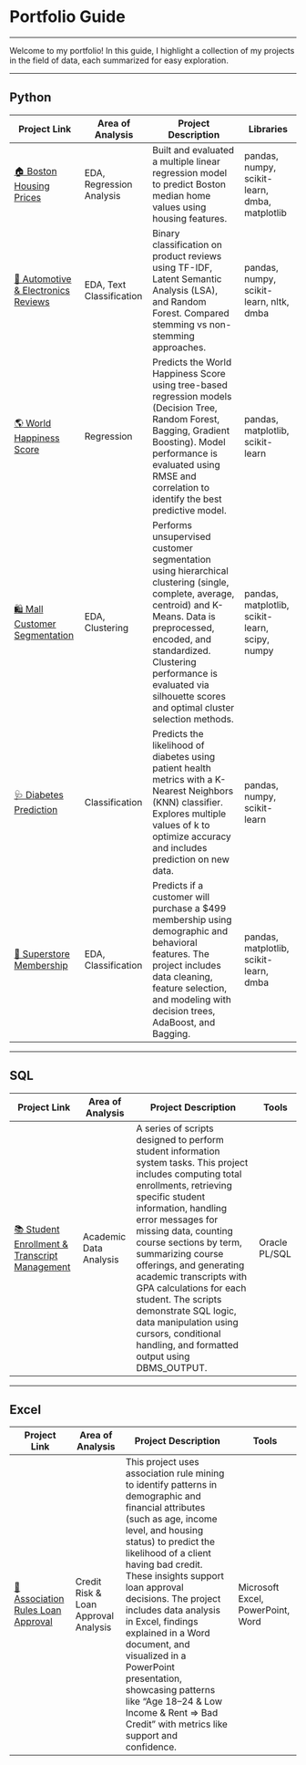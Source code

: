# Portfolio Guide
------
Welcome to my portfolio! In this guide, I highlight a collection of my projects in the field of data, each summarized for easy exploration.

----
## Python

| Project Link | Area of Analysis | Project Description | Libraries |
| --- | --- | --- | --- |
| [🏠 Boston Housing Prices](https://github.com/Giovanna-Cardenas/Boston-Housing-Regression/tree/main) | EDA, Regression Analysis | Built and evaluated a multiple linear regression model to predict Boston median home values using housing features. | pandas, numpy, scikit-learn, dmba, matplotlib |
| [📝 Automotive & Electronics Reviews](https://github.com/Giovanna-Cardenas/LSA-TFIDF-TextClassifier/tree/main) | EDA, Text Classification | Binary classification on product reviews using TF-IDF, Latent Semantic Analysis (LSA), and Random Forest. Compared stemming vs non-stemming approaches. | pandas, numpy, scikit-learn, nltk, dmba |
| [🌎 World Happiness Score](https://github.com/Giovanna-Cardenas/WorldHappiness-TreeModels/tree/main) | Regression | Predicts the World Happiness Score using tree-based regression models (Decision Tree, Random Forest, Bagging, Gradient Boosting). Model performance is evaluated using RMSE and correlation to identify the best predictive model. | pandas, matplotlib, scikit-learn |
| [🛍️ Mall Customer Segmentation](https://github.com/Giovanna-Cardenas/Customer-Segmentation-Hierarchical-KMeans) | EDA, Clustering | Performs unsupervised customer segmentation using hierarchical clustering (single, complete, average, centroid) and K-Means. Data is preprocessed, encoded, and standardized. Clustering performance is evaluated via silhouette scores and optimal cluster selection methods. | pandas, matplotlib, scikit-learn, scipy, numpy |
| [🩺 Diabetes Prediction](https://github.com/Giovanna-Cardenas/Diabetes-Prediction-KNN/blob/main/knn_diabetes_model.ipynb)  | Classification | Predicts the likelihood of diabetes using patient health metrics with a K-Nearest Neighbors (KNN) classifier. Explores multiple values of k to optimize accuracy and includes prediction on new data.  | pandas, numpy, scikit-learn |
| [🛒 Superstore Membership](https://github.com/Giovanna-Cardenas/Superstore-Membership-Prediction) | EDA, Classification | Predicts if a customer will purchase a $499 membership using demographic and behavioral features. The project includes data cleaning, feature selection, and modeling with decision trees, AdaBoost, and Bagging. | pandas, matplotlib, scikit-learn, dmba |

-------

## SQL

| Project Link | Area of Analysis | Project Description | Tools |
| --- | --- | --- | --- |
| [📚 Student Enrollment & Transcript Management](https://github.com/Giovanna-Cardenas/Student-Info-Management-PLSQL/blob/main/Enrollment%20Analysis.md) | Academic Data Analysis | A series of scripts designed to perform student information system tasks. This project includes computing total enrollments, retrieving specific student information, handling error messages for missing data, counting course sections by term, summarizing course offerings, and generating academic transcripts with GPA calculations for each student. The scripts demonstrate SQL logic, data manipulation using cursors, conditional handling, and formatted output using DBMS_OUTPUT. | Oracle PL/SQL |

----

## Excel

| Project Link | Area of Analysis | Project Description | Tools |
| --- | --- | --- | --- |
| [🏦 Association Rules Loan Approval](https://github.com/Giovanna-Cardenas/Association-Rules-Loan-Approval) | Credit Risk & Loan Approval Analysis | This project uses association rule mining to identify patterns in demographic and financial attributes (such as age, income level, and housing status) to predict the likelihood of a client having bad credit. These insights support loan approval decisions. The project includes data analysis in Excel, findings explained in a Word document, and visualized in a PowerPoint presentation, showcasing patterns like “Age 18–24 & Low Income & Rent => Bad Credit” with metrics like support and confidence. | Microsoft Excel, PowerPoint, Word |

